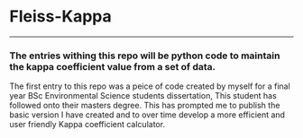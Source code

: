 # Fleiss-Kappa
---

### The entries withing this repo will be python code to maintain the kappa coefficient value from a set of data. 

The first entry to this repo was a peice of code created by myself for a final year BSc Environmental Science students dissertation, This student has followed onto their masters degree.
This has prompted me to publish the basic version I have created and to over time develop a more efficient and user friendly Kappa coefficient calculator.
